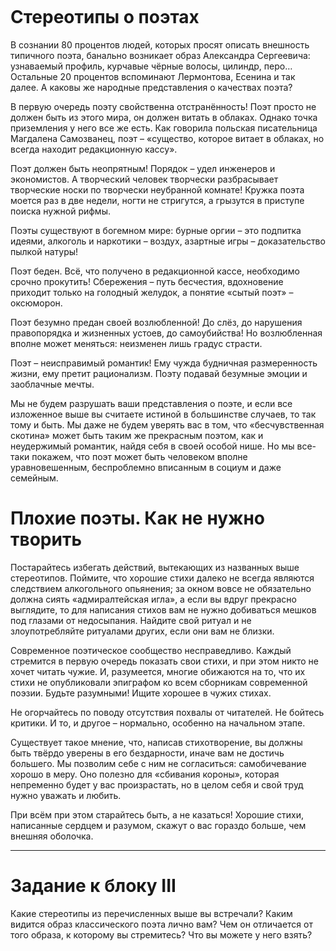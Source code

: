```table-of-contents
```
# Стереотипы о поэтах

В сознании 80 процентов людей, которых просят описать внешность типичного поэта, банально возникает образ Александра Сергеевича: узнаваемый профиль, курчавые чёрные волосы, цилиндр, перо… Остальные 20 процентов вспоминают Лермонтова, Есенина и так далее. А каковы же народные представления о качествах поэта?

В первую очередь поэту свойственна отстранённость! Поэт просто не должен быть из этого мира, он должен витать в облаках. Однако точка приземления у него все же есть. Как говорила польская писательница Магдалена Самозванец, поэт – «существо, которое витает в облаках, но всегда находит редакционную кассу».

Поэт должен быть неопрятным! Порядок – удел инженеров и экономистов. А творческий человек творчески разбрасывает творческие носки по творчески неубранной комнате! Кружка поэта моется раз в две недели, ногти не стригутся, а грызутся в приступе поиска нужной рифмы.

Поэты существуют в богемном мире: бурные оргии – это подпитка идеями, алкоголь и наркотики – воздух, азартные игры – доказательство пылкой натуры!

Поэт беден. Всё, что получено в редакционной кассе, необходимо срочно прокутить! Сбережения – путь бесчестия, вдохновение приходит только на голодный желудок, а понятие «сытый поэт» – оксюморон.

Поэт безумно предан своей возлюбленной! До слёз, до нарушения правопорядка и жизненных устоев, до самоубийства! Но возлюбленная вполне может меняться: неизменен лишь градус страсти.

Поэт – неисправимый романтик! Ему чужда будничная размеренность жизни, ему претит рационализм. Поэту подавай безумные эмоции и заоблачные мечты.

Мы не будем разрушать ваши представления о поэте, и если все изложенное выше вы считаете истиной в большинстве случаев, то так тому и быть. Мы даже не будем уверять вас в том, что «бесчувственная скотина» может быть таким же прекрасным поэтом, как и неудержимый романтик, найдя себя в своей особой нише. Но мы все-таки покажем, что поэт может быть человеком вполне уравновешенным, беспроблемно вписанным в социум и даже семейным.

# Плохие поэты. Как не нужно творить

Постарайтесь избегать действий, вытекающих из названных выше стереотипов. Поймите, что хорошие стихи далеко не всегда являются следствием алкогольного опьянения; за окном вовсе не обязательно должна сиять «адмиралтейская игла», а если вы вдруг прекрасно выглядите, то для написания стихов вам не нужно добиваться мешков под глазами от недосыпания. Найдите свой ритуал и не злоупотребляйте ритуалами других, если они вам не близки.

Современное поэтическое сообщество несправедливо. Каждый стремится в первую очередь показать свои стихи, и при этом никто не хочет читать чужие. И, разумеется, многие обижаются на то, что их стихи не опубликовали эпиграфом ко всем сборникам современной поэзии. Будьте разумными! Ищите хорошее в чужих стихах.

Не огорчайтесь по поводу отсутствия похвалы от читателей. Не бойтесь критики. И то, и другое – нормально, особенно на начальном этапе.

Существует такое мнение, что, написав стихотворение, вы должны быть твёрдо уверены в его бездарности, иначе вам не достичь большего. Мы позволим себе с ним не согласиться: самобичевание хорошо в меру. Оно полезно для «сбивания короны», которая непременно будет у вас произрастать, но в целом себя и свой труд нужно уважать и любить.

При всём при этом старайтесь быть, а не казаться! Хорошие стихи, написанные сердцем и разумом, скажут о вас гораздо больше, чем внешняя оболочка.

---

# Задание к блоку III

Какие стереотипы из перечисленных выше вы встречали? Каким видится образ классического поэта лично вам? Чем он отличается от того образа, к которому вы стремитесь? Что вы можете у него взять?